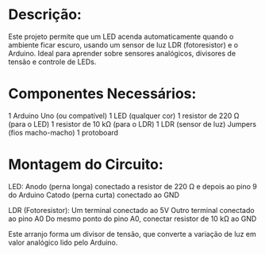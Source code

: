 # Descrição:
Este projeto permite que um LED acenda automaticamente quando o ambiente ficar escuro, usando um sensor de luz LDR (fotoresistor) e o Arduino. Ideal para aprender sobre sensores analógicos, divisores de tensão e controle de LEDs.

# Componentes Necessários:
1 Arduino Uno (ou compatível)
1 LED (qualquer cor)
1 resistor de 220 Ω (para o LED)
1 resistor de 10 kΩ (para o LDR)
1 LDR (sensor de luz)
Jumpers (fios macho-macho)
1 protoboard

# Montagem do Circuito:
LED:
Anodo (perna longa) conectado a resistor de 220 Ω e depois ao pino 9 do Arduino
Catodo (perna curta) conectado ao GND

LDR (Fotoresistor):
Um terminal conectado ao 5V
Outro terminal conectado ao pino A0
Do mesmo ponto do pino A0, conectar resistor de 10 kΩ ao GND

Este arranjo forma um divisor de tensão, que converte a variação de luz em valor analógico lido pelo Arduino.
